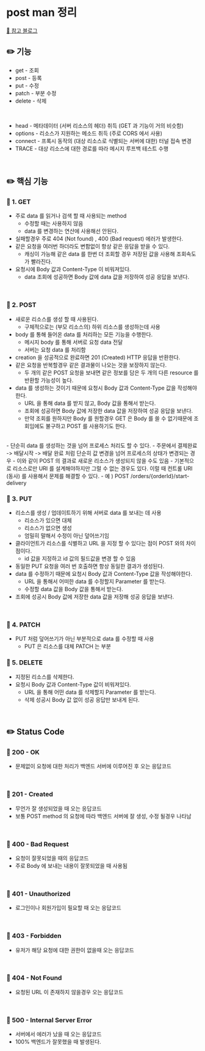 # post man 정리

[🔗 참고 블로그](https://velog.io/@jeongssi94/Postman-API)

## ✏️ 기능

- get - 조회 
- post - 등록 
- put - 수정
- patch - 부분 수정 
- delete - 삭제 

<br>

- head - 메타데이터 (서버 리소스의 헤더) 취득 (GET 과 기능이 거의 비슷함)
- options - 리소스가 지원하는 메소드 취득 (주로 CORS 에서 사용)
- connect - 프록시 동작의 (대상 리소스로 식별되는 서버에 대한) 터널 접속 변경
- TRACE - 대상 리소스에 대한 경로를 따라 메시지 루프백 테스트 수행

<br>

## ✏️ 핵심 기능

### 📍 1. GET

- 주로 data 를 읽거나 검색 할 때 사용되는 method
    - 수정할 때는 사용하지 않음
    - data 를 변경하는 연산에 사용해선 안된다.
- 실패할경우 주로 404 (Not found) , 400 (Bad request) 에러가 발생한다.
- 같은 요청을 여러번 하더라도 변함없이 항상 같은 응답을 받을 수 있다.
    - 캐싱이 가능해 같은 data 를 한번 더 조회할 경우 저장된 값을 사용해 조회속도가 빨라진다.
- 요청시에 Body 값과 Content-Type 이 비워져있다.
    - data 조회에 성공하면 Body 값에 data 값을 저장하여 성공 응답을 보낸다.

<br>

### 📍 2. POST

- 새로운 리소스를 생성 할 때 사용된다.
    - 구체적으로는 (부모 리소스의) 하위 리소스를 생성하는데 사용
- body 를 통해 들어온 data 를 처리하는 모든 기능을 수행한다.
    - 메시지 body 를 통해 서버로 요청 data 전달
    - 서버는 요청 data 를 처리함
- creation 을 성공적으로 완료하면 201 (Created) HTTP 응답을 반환한다.
- 같은 요청을 반복할경우 같은 결과물이 나오는 것을 보장하지 않는다.
    - 두 개의 같은 POST 요청을 보내면 같은 정보를 담은 두 개의 다른 resource 를 반환할 가능성이 높다.
- data 를 생성하는 것이기 때문에 요청시 Body 값과 Content-Type 값을 작성해야 한다.
    - URL 을 통해 data 를 받지 않고, Body 값을 통해서 받는다.
    - 조회에 성공하면 Body 값에 저장한 data 값을 저장하여 성공 응답을 보낸다.
    - 만약 조회를 원하지만 Body 를 원할경우 GET 은 Body 를 쓸 수 없기때문에 조회임에도 불구하고 POST 를 사용하기도 한다.
<br>
- 단순히 data 를 생성하는 것을 넘어 프로세스 처리도 할 수 있다.
    - 주문에서 결제완료 -> 배달시작 -> 배달 완료 처럼 단순히 값 변경을 넘어 프로세스의 상태가 변경되는 경우
    - 이와 같이 POST 의 결과로 새로운 리소스가 생성되지 않을 수도 있음
    - 기본적으로 리소스로만 URI 를 설계해야하지만 그럴 수 없는 경우도 있다. 이럴 때 컨트롤 URI (동사) 를 사용해서 문제를 해결할 수 있다.
    - 예 ) POST /orders/{orderId}/start-delivery

<br>

### 📍 3. PUT

- 리소스를 생성 / 업데이트하기 위해 서버로 data 를 보내는 데 사용
    - 리소스가 있으면 대체
    - 리소스가 없으면 생성
    - 엄밀히 말해서 수정이 아닌 덮어쓰기임
- 클라이언트가 리소스를 식별하고 URL 을 지정 할 수 있다는 점이 POST 와의 차이점이다.
    - id 값을 지정하고 id 값의 필드값을 변경 할 수 있음
- 동일한 PUT 요청을 여러 번 호출하면 항상 동일한 결과가 생성된다.
- data 를 수정하기 때문에 요청시 Body 값과 Content-Type 값을 작성해야한다.
    - URL 을 통해서 어떠한 data 를 수정할지 Parameter 를 받는다.
    - 수정할 data 값을 Body 값을 통해서 받는다.
- 조회에 성공시 Body 값에 저장한 data 값을 저장해 성공 응답을 보낸다.

<br>

### 📍 4. PATCH
- PUT 처럼 덮어쓰기가 아닌 부분적으로 data 를 수정할 때 사용
    - PUT 은 리소스를 대체 PATCH 는 부분 

### 📍 5. DELETE

- 지정된 리소스를 삭제한다.
- 요청시 Body 값과 Content-Type 값이 비워져있다.
    - URL 을 통해 어떤 data 를 삭제할지 Parameter 를 받는다.
    - 삭제 성공시 Body 값 없이 성공 응답만 보내게 된다.

<br>

## ✏️ Status Code

### 📍 200 - OK

- 문제없이 요청에 대한 처리가 백엔드 서버에 이루어진 후 오는 응답코드

<br>

### 📍 201 - Created

- 무언가 잘 생성되었을 때 오는 응답코드
- 보통 POST method 의 요청에 따라 백엔드 서버에 잘 생성, 수정 될경우 나타남

<br>

### 📍 400 - Bad Request

- 요청이 잘못되었을 때의 응답코드
- 주로 Body 에 보내는 내용이 잘못되었을 때 사용됨

<br>

### 📍 401 - Unauthorized

- 로그인이나 회원가입이 필요할 때 오는 응답코드

<br>

### 📍 403 - Forbidden

- 유저가 해당 요청에 대한 권한이 없을때 오는 응답코드

<br>

### 📍 404 - Not Found

- 요청된 URL 이 존재하지 않을경우 오는 응답코드

<br>

### 📍 500 - Internal Server Error

- 서버에서 에러가 났을 때 오는 응답코드
- 100% 백엔드가 잘못했을 때 발생된다.
